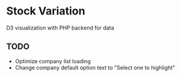 # Stock Variation
 D3 visualization with PHP backend for data
 
## TODO
- Optimize company list loading
- Change company default option text to "Select one to highlight"
